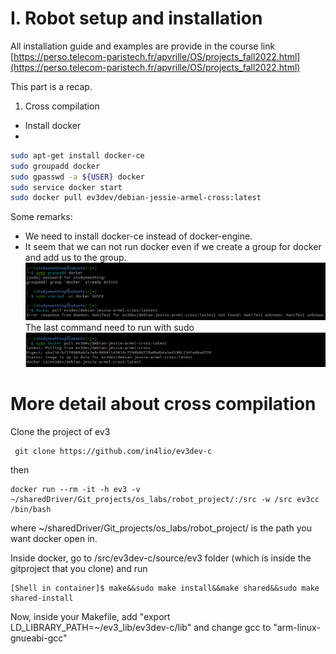 # I. Robot setup and installation
All installation guide and examples are provide in the course link
[https://perso.telecom-paristech.fr/apvrille/OS/projects_fall2022.html](https://perso.telecom-paristech.fr/apvrille/OS/projects_fall2022.html)

This part is a recap.

1. Cross compilation
- Install docker
- 
```bash
sudo apt-get install docker-ce
sudo groupadd docker
sudo gpasswd -a ${USER} docker
sudo service docker start
sudo docker pull ev3dev/debian-jessie-armel-cross:latest
```
Some remarks:
 - We need to install docker-ce instead of docker-engine.
 - It seem that we can not run docker even if we create a group for docker and add us to the group.
 ![](screenshots/screenshot_06-01-2023_12h05m26.png)
 The last command need to run with sudo
 ![](screenshots/screenshot_06-01-2023_12h08m47.png)

 # More detail about cross compilation
Clone the project of ev3
```
 git clone https://github.com/in4lio/ev3dev-c
```
then
 ```
docker run --rm -it -h ev3 -v ~/sharedDriver/Git_projects/os_labs/robot_project/:/src -w /src ev3cc /bin/bash
 ```
 where ~/sharedDriver/Git_projects/os_labs/robot_project/ is the path you want docker open in.

Inside docker, go to /src/ev3dev-c/source/ev3 folder (which is inside the gitproject that you clone) and run
 ```
 [Shell in container]$ make&&sudo make install&&make shared&&sudo make shared-install
 ```
 Now, inside your Makefile, add "export LD_LIBRARY_PATH=~/ev3_lib/ev3dev-c/lib"
 and change gcc to "arm-linux-gnueabi-gcc"